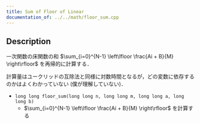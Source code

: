 ```yaml
---
title: Sum of Floor of Linear
documentation_of: ../../math/floor_sum.cpp
---
```


## Description

一次関数の床関数の和 $\sum_{i=0}^{N-1} \left\lfloor \frac{Ai + B}{M} \right\rfloor$ を再帰的に計算する．

計算量はユークリッドの互除法と同様に対数時間となるが，どの変数に依存するのかはよくわかっていない (僕が理解していない)．

- `long long floor_sum(long long n, long long m, long long a, long long b)`
    - $\sum_{i=0}^{N-1} \left\lfloor \frac{Ai + B}{M} \right\rfloor$ を計算する